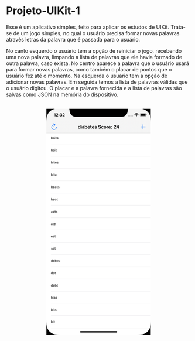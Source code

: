 #  Projeto-UIKit-1

Esse é um aplicativo simples, feito para aplicar os estudos de UIKit. Trata-se de um jogo simples, no qual o usuário precisa formar novas palavras através letras da palavra que é passada para o usuário.

No canto esquerdo o usuário tem a opção de reiniciar o jogo, recebendo uma nova palavra, limpando a lista de palavras que ele havia formado de outra palavra, caso exista. No centro aparece a palavra que o usuário usará para formar novas palavras, como também o placar de pontos que o usuário fez até o momento. Na esquerda o usuário tem a opção de adicionar novas palavras. Em seguida temos a lista de palavras válidas que o usuário digitou. O placar e a palavra fornecida e a lista de palavras são salvas como JSON na memória do dispositivo.

<br>
<div align="center">
<img src="imagens/tela inicial.png" alt="photo" width="285" height="617'"><br>
</div>

 

 

